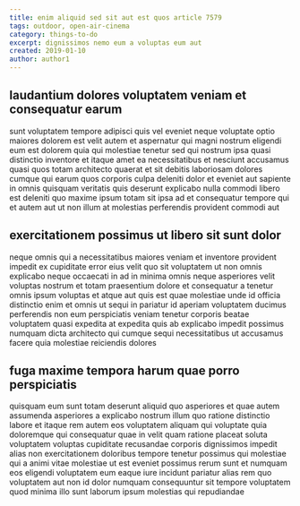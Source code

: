 ```yaml
---
title: enim aliquid sed sit aut est quos article 7579
tags: outdoor, open-air-cinema
category: things-to-do
excerpt: dignissimos nemo eum a voluptas eum aut
created: 2019-01-10
author: author1
---
```


## laudantium dolores voluptatem veniam et consequatur earum

sunt voluptatem tempore adipisci quis vel eveniet neque voluptate optio maiores dolorem est velit autem et aspernatur qui magni nostrum eligendi eum est dolorem quia qui molestiae tenetur sed qui nostrum ipsa quasi distinctio inventore et itaque amet ea necessitatibus et nesciunt accusamus quasi quos totam architecto quaerat et sit debitis laboriosam dolores cumque qui earum quos corporis culpa deleniti dolor et eveniet aut sapiente in omnis quisquam veritatis quis deserunt explicabo nulla commodi libero est deleniti quo maxime ipsum totam sit ipsa ad et consequatur tempore qui et autem aut ut non illum at molestias perferendis provident commodi aut

## exercitationem possimus ut libero sit sunt dolor

neque omnis qui a necessitatibus maiores veniam et inventore provident impedit ex cupiditate error eius velit quo sit voluptatem ut non omnis explicabo neque occaecati in ad in minima omnis neque asperiores velit voluptas nostrum et totam praesentium dolore et consequatur a tenetur omnis ipsum voluptas et atque aut quis est quae molestiae unde id officia distinctio enim et omnis ut sequi in pariatur id aperiam voluptatem ducimus perferendis non eum perspiciatis veniam tenetur corporis beatae voluptatem quasi expedita at expedita quis ab explicabo impedit possimus numquam dicta architecto qui cumque sequi necessitatibus ut accusamus facere quia molestiae reiciendis dolores

## fuga maxime tempora harum quae porro perspiciatis

quisquam eum sunt totam deserunt aliquid quo asperiores et quae autem assumenda asperiores a explicabo nostrum illum quo ratione distinctio labore et itaque rem autem eos voluptatem aliquam qui voluptate quia doloremque qui consequatur quae in velit quam ratione placeat soluta voluptatem voluptas cupiditate recusandae corporis dignissimos impedit alias non exercitationem doloribus tempore tenetur possimus qui molestiae qui a animi vitae molestiae ut est eveniet possimus rerum sunt et numquam eos eligendi voluptatem eum eaque iure incidunt pariatur alias rem quo voluptatem aut non id dolor numquam consequuntur sit tempore voluptatem quod minima illo sunt laborum ipsum molestias qui repudiandae
